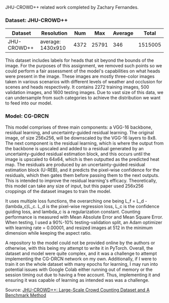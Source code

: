 JHU-CROWD++ related work completed by Zachary Fernandes.

### Dataset: JHU-CROWD++

| Dataset     | Resolution        | Num  | Max   | Average | Total   |
|-------------|-------------------|------|-------|---------|---------|
| JHU-CROWD++ | average: 1430x910 | 4372 | 25791 | 346     | 1515005 |

This dataset includes labels for heads that sit beyond the bounds of the image. For the purposes of this assignment, we removed such points so we could perform a fair assessment of the model's capabilities on what heads were present in the image. These images are mostly three-color images taken in various scenarios with different levels of weather and occlusion for scenes and heads respectively. It contains 2272 training images, 500 validation images, and 1600 testing images. Due to vast size of this data, we can undersample from such categories to achieve the distribution we want to feed into our model.

### Model: CG-DRCN

This model comprises of three main components: a VGG-16 backbone, residual learning, and uncertainty-guided residual learning. The original image, of size 256x256, will be downscaled by the VGG-16 layers to 8x8. The next component is the residual learning, which is where the output from the backbone is upscaled and added to a residual generated by an uncertainty-guided residual estimation block, and this occurs until the image is upscaled to 64x64, which is then outputted as the predicted heat map. The residuals are produced by an uncertainty-guided residual estimation block (U-REB), and it predicts the pixel-wise confidence for the residuals, which then gates them before passing them to the next outputs. This is intended to improve the residual learning's efficacy. Theoretically, this model can take any size of input, but this paper used 256x256 croppings of the dataset images to train the model.

It uses multiple loss functions, the overarching one being L_f = L_d - (lambda_c)L_c. L_d is the pixel-wise regression loss, L_c is the confidence guiding loss, and lambda_c is a regularization constant. Counting performance is measured with Mean Absolute Error and Mean Square Error. When testing, I used a 90%-10% testing-validation split, an Adam optimizer with learning rate = 0.00001, and resized images at 512 in the minimum dimension while keeping the aspect ratio.

A repository to the model could not be provided online by the authors or otherwise, with this being my attempt to write it in PyTorch. Overall, the dataset and model were quite complex, and it was a challenge to attempt implementing the CG-DRCN network on my own. Additionally, if I were to train it on the whole dataset with many epochs for learning, I may run into potential issues with Google Colab either running out of memory or the session timing out due to having a free account. Thus, implementing it and ensuring it was capable of learning as intended was was a challenge.

Source: [JHU-CROWD++: Large-Scale Crowd Counting Dataset and A Benchmark Method](http://www.crowd-counting.com/assets/img/jhucrowdv2.pdf)
